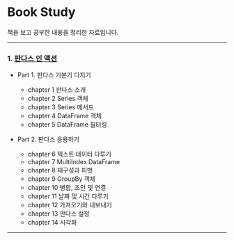 # Book Study
책을 보고 공부한 내용을 정리한 자료입니다.

---
### 1. [판다스 인 액션](http://www.yes24.com/Product/Goods/112208378)
- Part 1. 판다스 기본기 다지기
  - chapter 1 판다스 소개
  - chapter 2 Series 객체
  - chapter 3 Series 메서드
  - chapter 4 DataFrame 객체
  - chapter 5 DataFrame 필터링

- Part 2. 판다스 응용하기
  - chapter 6 텍스트 데이터 다루기
  - chapter 7 MultiIndex DataFrame
  - chapter 8 재구성과 피벗
  - chapter 9 GroupBy 객체
  - chapter 10 병합, 조인 및 연결
  - chapter 11 날짜 및 시간 다루기
  - chapter 12 가져오기와 내보내기
  - chapter 13 판다스 설정
  - chapter 14 시각화

---
